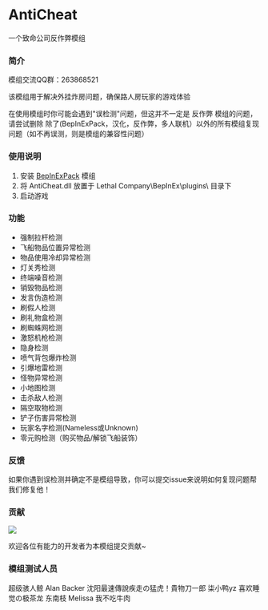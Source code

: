 # AntiCheat

一个致命公司反作弊模组

### 简介

模组交流QQ群：263868521

该模组用于解决外挂炸房问题，确保路人房玩家的游戏体验

在使用模组时你可能会遇到"误检测"问题，但这并不一定是 反作弊 模组的问题，请尝试删除 除了(BepInExPack，汉化，反作弊，多人联机）以外的所有模组复现问题（如不再误测，则是模组的兼容性问题）

### 使用说明

1. 安装 [BepInExPack](https://thunderstore.io/c/lethal-company/p/BepInEx/BepInExPack/) 模组
2. 将 AntiCheat.dll 放置于 Lethal Company\BepInEx\plugins\ 目录下
3. 启动游戏

### 功能
* 强制拉杆检测
* 飞船物品位置异常检测
* 物品使用冷却异常检测
* 灯关秀检测
* 终端噪音检测
* 销毁物品检测
* 发言伪造检测
* 刷假人检测
* 刷礼物盒检测
* 刷蜘蛛网检测
* 激怒机枪检测
* 隐身检测
* 喷气背包爆炸检测
* 引爆地雷检测
* 怪物异常检测
* 小地图检测
* 击杀敌人检测
* 隔空取物检测
* 铲子伤害异常检测
* 玩家名字检测(Nameless或Unknown)
* 零元购检测（购买物品/解锁飞船装饰）

### 反馈
如果你遇到误检测并确定不是模组导致，你可以提交issue来说明如何复现问题帮我们修复他！

### 贡献
<a href="https://github.com/chuxiaaaa/AntiCheat/graphs/contributors">
  <img src="https://contrib.rocks/image?repo=chuxiaaaa/AntiCheat" />
</a>

欢迎各位有能力的开发者为本模组提交贡献~

### 模组测试人员
超级骇人鲸 
Alan Backer
沈阳最速傳說疾走の猛虎！貴物刀一郎
柒小鸭yz
喜欢睡觉の极茶龙 
东南枝
Melissa
我不吃牛肉



